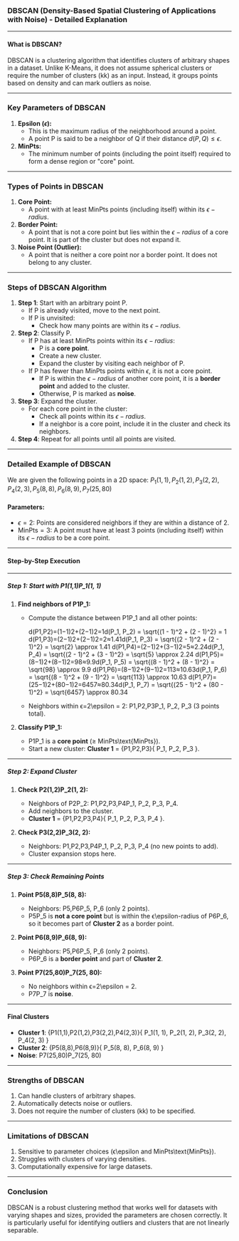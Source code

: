 ### **DBSCAN (Density-Based Spatial Clustering of Applications with Noise) - Detailed Explanation**

---
#### **What is DBSCAN?**
DBSCAN is a clustering algorithm that identifies clusters of arbitrary shapes in a dataset. Unlike K-Means, it does not assume spherical clusters or require the number of clusters (kk) as an input. Instead, it groups points based on density and can mark outliers as noise.

---
### **Key Parameters of DBSCAN**
1. **Epsilon ($\epsilon$):**
    - This is the maximum radius of the neighborhood around a point.
    - A point P is said to be a neighbor of Q if their distance $d(P, Q) \leq \epsilon$.
2. **MinPts:**
    - The minimum number of points (including the point itself) required to form a dense region or "core" point.
---
### **Types of Points in DBSCAN**
1. **Core Point:**
    - A point with at least $\text{MinPts}$ points (including itself) within its $\epsilon-radius$.
2. **Border Point:**
    - A point that is not a core point but lies within the $\epsilon-radius$ of a core point. It is part of the cluster but does not expand it.
3. **Noise Point (Outlier):**
    - A point that is neither a core point nor a border point. It does not belong to any cluster.
---
### **Steps of DBSCAN Algorithm**
1. **Step 1**: Start with an arbitrary point P.
    - If P is already visited, move to the next point.
    - If P is unvisited:
        - Check how many points are within its $\epsilon-radius$.
2. **Step 2**: Classify P.
    - If P has at least $\text{MinPts}$ points within its $\epsilon-radius$:
        - P is a **core point**.
        - Create a new cluster.
        - Expand the cluster by visiting each neighbor of P.
    - If P has fewer than $\text{MinPts}$ points within $\epsilon$, it is not a core point.
        - If P is within the $\epsilon-radius$ of another core point, it is a **border point** and added to the cluster.
        - Otherwise, P is marked as **noise**.
3. **Step 3**: Expand the cluster.
    - For each core point in the cluster:
        - Check all points within its $\epsilon-radius$.
        - If a neighbor is a core point, include it in the cluster and check its neighbors.
4. **Step 4**: Repeat for all points until all points are visited.
---
### **Detailed Example of DBSCAN**
We are given the following points in a 2D space:
$P_1(1, 1), P_2(1, 2), P_3(2, 2), P_4(2, 3), P_5(8, 8), P_6(8, 9), P_7(25, 80)$
#### **Parameters:**
- $\epsilon = 2$: Points are considered neighbors if they are within a distance of 2.
- $\text{MinPts} = 3$: A point must have at least 3 points (including itself) within its $\epsilon-radius$ to be a core point.

---

#### **Step-by-Step Execution**

---

##### **Step 1: Start with P1(1,1)P_1(1, 1)**

1. **Find neighbors of P1P_1:**
    
    - Compute the distance between P1P_1 and all other points:
        
        d(P1,P2)=(1−1)2+(2−1)2=1d(P_1, P_2) = \sqrt{(1 - 1)^2 + (2 - 1)^2} = 1 d(P1,P3)=(2−1)2+(2−1)2=2≈1.41d(P_1, P_3) = \sqrt{(2 - 1)^2 + (2 - 1)^2} = \sqrt{2} \approx 1.41 d(P1,P4)=(2−1)2+(3−1)2=5≈2.24d(P_1, P_4) = \sqrt{(2 - 1)^2 + (3 - 1)^2} = \sqrt{5} \approx 2.24 d(P1,P5)=(8−1)2+(8−1)2=98≈9.9d(P_1, P_5) = \sqrt{(8 - 1)^2 + (8 - 1)^2} = \sqrt{98} \approx 9.9 d(P1,P6)=(8−1)2+(9−1)2=113≈10.63d(P_1, P_6) = \sqrt{(8 - 1)^2 + (9 - 1)^2} = \sqrt{113} \approx 10.63 d(P1,P7)=(25−1)2+(80−1)2=6457≈80.34d(P_1, P_7) = \sqrt{(25 - 1)^2 + (80 - 1)^2} = \sqrt{6457} \approx 80.34
    - Neighbors within ϵ=2\epsilon = 2: P1,P2,P3P_1, P_2, P_3 (3 points total).
        
2. **Classify P1P_1:**
    
    - P1P_1 is a **core point** (≥ MinPts\text{MinPts}).
    - Start a new cluster: **Cluster 1** = {P1,P2,P3}\{ P_1, P_2, P_3 \}.

---

##### **Step 2: Expand Cluster**

1. **Check P2(1,2)P_2(1, 2):**
    
    - Neighbors of P2P_2: P1,P2,P3,P4P_1, P_2, P_3, P_4.
    - Add neighbors to the cluster.
    - **Cluster 1** = {P1,P2,P3,P4}\{ P_1, P_2, P_3, P_4 \}.
2. **Check P3(2,2)P_3(2, 2):**
    
    - Neighbors: P1,P2,P3,P4P_1, P_2, P_3, P_4 (no new points to add).
    - Cluster expansion stops here.

---

##### **Step 3: Check Remaining Points**

1. **Point P5(8,8)P_5(8, 8):**
    
    - Neighbors: P5,P6P_5, P_6 (only 2 points).
    - P5P_5 is **not a core point** but is within the ϵ\epsilon-radius of P6P_6, so it becomes part of **Cluster 2** as a border point.
2. **Point P6(8,9)P_6(8, 9):**
    
    - Neighbors: P5,P6P_5, P_6 (only 2 points).
    - P6P_6 is a **border point** and part of **Cluster 2**.
3. **Point P7(25,80)P_7(25, 80):**
    
    - No neighbors within ϵ=2\epsilon = 2.
    - P7P_7 is **noise**.

---

#### **Final Clusters**

- **Cluster 1**: {P1(1,1),P2(1,2),P3(2,2),P4(2,3)}\{ P_1(1, 1), P_2(1, 2), P_3(2, 2), P_4(2, 3) \}
- **Cluster 2**: {P5(8,8),P6(8,9)}\{ P_5(8, 8), P_6(8, 9) \}
- **Noise**: P7(25,80)P_7(25, 80)

---

### **Strengths of DBSCAN**

1. Can handle clusters of arbitrary shapes.
2. Automatically detects noise or outliers.
3. Does not require the number of clusters (kk) to be specified.

---

### **Limitations of DBSCAN**

1. Sensitive to parameter choices (ϵ\epsilon and MinPts\text{MinPts}).
2. Struggles with clusters of varying densities.
3. Computationally expensive for large datasets.

---

### **Conclusion**

DBSCAN is a robust clustering method that works well for datasets with varying shapes and sizes, provided the parameters are chosen correctly. It is particularly useful for identifying outliers and clusters that are not linearly separable.